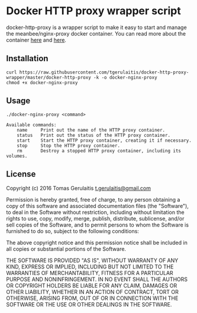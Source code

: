 # Docker HTTP proxy wrapper script

docker-http-proxy is a wrapper script to make it easy to start and manage the meanbee/nginx-proxy docker container. You can read more about the container [here](https://github.com/meanbee/docker-nginx-proxy) and [here](https://github.com/jwilder/nginx-proxy).

## Installation

    curl https://raw.githubusercontent.com/tgerulaitis/docker-http-proxy-wrapper/master/docker-http-proxy -k -o docker-nginx-proxy
    chmod +x docker-nginx-proxy

## Usage

    ./docker-nginx-proxy <command>

    Available commands:
        name     Print out the name of the HTTP proxy container.
        status   Print out the status of the HTTP proxy container.
        start    Start the HTTP proxy container, creating it if necessary.
        stop     Stop the HTTP proxy container.
        rm       Destroy a stopped HTTP proxy container, including its volumes.

## License

Copyright (c) 2016 Tomas Gerulaitis <t.gerulaitis@gmail.com>

Permission is hereby granted, free of charge, to any person obtaining a copy
of this software and associated documentation files (the "Software"), to deal
in the Software without restriction, including without limitation the rights
to use, copy, modify, merge, publish, distribute, sublicense, and/or sell
copies of the Software, and to permit persons to whom the Software is
furnished to do so, subject to the following conditions:

The above copyright notice and this permission notice shall be included in all
copies or substantial portions of the Software.

THE SOFTWARE IS PROVIDED "AS IS", WITHOUT WARRANTY OF ANY KIND, EXPRESS OR
IMPLIED, INCLUDING BUT NOT LIMITED TO THE WARRANTIES OF MERCHANTABILITY,
FITNESS FOR A PARTICULAR PURPOSE AND NONINFRINGEMENT. IN NO EVENT SHALL THE
AUTHORS OR COPYRIGHT HOLDERS BE LIABLE FOR ANY CLAIM, DAMAGES OR OTHER
LIABILITY, WHETHER IN AN ACTION OF CONTRACT, TORT OR OTHERWISE, ARISING FROM,
OUT OF OR IN CONNECTION WITH THE SOFTWARE OR THE USE OR OTHER DEALINGS IN THE
SOFTWARE.
